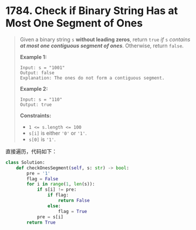 # 1784. Check if Binary String Has at Most One Segment of Ones

> Given a binary string `s` **without leading zeros**, return `true` *if* `s` *contains **at most one contiguous segment of ones***. Otherwise, return `false`.
>
>  
>
> **Example 1:**
>
> ```
> Input: s = "1001"
> Output: false
> Explanation: The ones do not form a contiguous segment.
> ```
>
> **Example 2:**
>
> ```
> Input: s = "110"
> Output: true
> ```
>
>  
>
> **Constraints:**
>
> - `1 <= s.length <= 100`
> - `s[i]` is either `'0'` or `'1'`.
> - `s[0]` is `'1'`.

直接遍历，代码如下：

```python
class Solution:
    def checkOnesSegment(self, s: str) -> bool:
        pre = '1'
        flag = False
        for i in range(1, len(s)):
            if s[i] != pre:
                if flag:
                    return False
                else:
                    flag = True
            pre = s[i]
        return True
```

